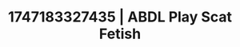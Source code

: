 ---
categories:
- AI sensuality
- Flushed skin
- Artistic nudes
- Pov blowjob
- Dirty mind games
image: /assets/images/1747183327435.webp
layout: post
seo:
  description: Featured content with artistic ABDL Play, Scat Fetish. HD images available.
  keywords: ABDL Play, Scat Fetish
  og_image: /assets/images/1747183327435.webp
  schema_type: VisualArtwork
tags:
- ABDL Play
- '#1747183327435'
- Scat Fetish
title: 1747183327435 | ABDL Play Scat Fetish
---